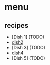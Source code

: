 # menu

## recipes

* [Dish 1] (TODO)
* [dish2](./dishes/dish2.md)
* [Dish 3] (TODO)
* [dish4](./dishes/dish4.md)
* [Dish 5] (TODO)
